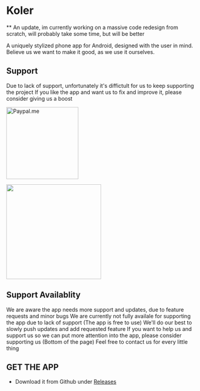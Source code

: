 # Koler

** An update, im currently working on a massive code redesign from scratch, will probably take some time, but will be better

A uniquely stylized phone app for Android, designed with the user in mind.
Believe us we want to make it good, as we use it ourselves.
</br>

## Support
Due to lack of support, unfortunately it's diffictult for us to keep supporting the project
If you like the app and want us to fix and improve it, please consider giving us a boost
</br>

<a href="https://paypal.me/theroeiedri?locale.x=en_US"><img src="https://www.paypalobjects.com/webstatic/paypalme/images/social/pplogo384.png" alt="Paypal.me" width="190px"></a>

<img src="https://github.com/Chooloo/call_manage/blob/master/art/screenshots.png" height="250">

## Support Availablity
We are aware the app needs more support and updates, due to feature requests and minor bugs
We are currently not fully availale for supporting the app due to lack of support (The app is free to use)
We'll do our best to slowly push updates and add requested feature
If you want to help us and support us so we can put more attention into the app, please consider supporting us (Bottom of the page)
Feel free to contact us for every little thing

## GET THE APP
 * Download it from Github under [Releases](https://github.com/Chooloo/call_manage/releases "Releases")

